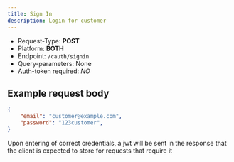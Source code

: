 ```yaml
---
title: Sign In
description: Login for customer
---
```


- Request-Type: **POST**
- Platform: **BOTH**
- Endpoint: `/cauth/signin`
- Query-parameters: None
- Auth-token required: *NO*

## Example request body

```json
{
    "email": "customer@example.com",
    "password": "123customer",
}
```

Upon entering of correct credentials, a jwt will be sent in the response that the client is expected to store for requests that require it
